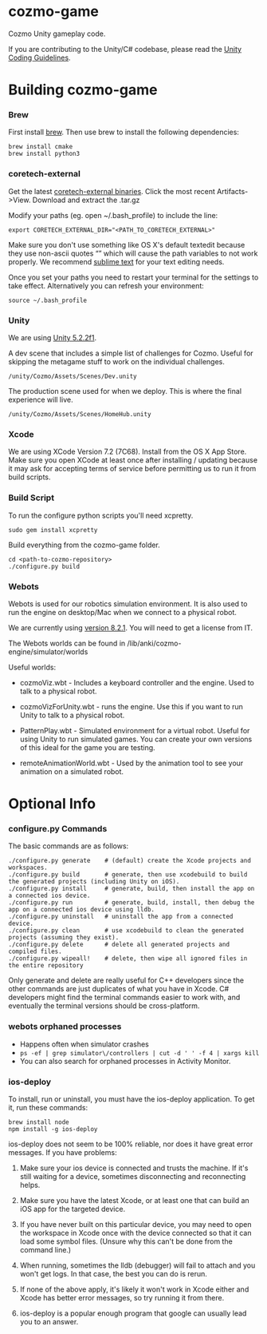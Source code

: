 # cozmo-game

Cozmo Unity gameplay code. 

If you are contributing to the Unity/C# codebase, please read the [Unity Coding Guidelines](https://github.com/anki/cozmo-game/wiki/Unity-Coding-Guidelines).

# Building cozmo-game

### Brew

First install [brew](http://brew.sh/). Then use brew to install the following dependencies:

    brew install cmake
    brew install python3

### coretech-external

Get the latest [coretech-external binaries](https://teamcity.ankicore.com/viewType.html?buildTypeId=Cozmo_CoretechExternal_Build). Click the most recent Artifacts->View. Download and extract the .tar.gz

Modify your paths (eg. open ~/.bash_profile) to include the line:

    export CORETECH_EXTERNAL_DIR="<PATH_TO_CORETECH_EXTERNAL>"

Make sure you don't use something like OS X's default textedit because they use non-ascii quotes “” which will cause the path variables to not work properly. We recommend [sublime text](http://www.sublimetext.com/2) for your text editing needs.

Once you set your paths you need to restart your terminal for the settings to take effect. Alternatively you can refresh your environment:

    source ~/.bash_profile

### Unity

We are using [Unity 5.2.2f1](http://unity3d.com/get-unity/download/archive).

A dev scene that includes a simple list of challenges for Cozmo. Useful for skipping the metagame stuff to work on the individual challenges.

    /unity/Cozmo/Assets/Scenes/Dev.unity

The production scene used for when we deploy. This is where the final experience will live.

    /unity/Cozmo/Assets/Scenes/HomeHub.unity

### Xcode

We are using XCode Version 7.2 (7C68). Install from the OS X App Store. Make sure you open XCode at least once after installing / updating because it may ask for accepting terms of service before permitting us to run it from build scripts.

### Build Script

To run the configure python scripts you'll need xcpretty.

    sudo gem install xcpretty

Build everything from the cozmo-game folder.

    cd <path-to-cozmo-repository>
    ./configure.py build

### Webots

Webots is used for our robotics simulation environment. It is also used to run the engine on desktop/Mac when we connect to a physical robot.

We are currently using [version 8.2.1](https://www.cyberbotics.com/archive/mac/webots-8.2.1.dmg). You will need to get a license from IT.

The Webots worlds can be found in /lib/anki/cozmo-engine/simulator/worlds

Useful worlds:

 * cozmoViz.wbt - Includes a keyboard controller and the engine. Used to talk to a physical robot.

 * cozmoVizForUnity.wbt - runs the engine. Use this if you want to run Unity to talk to a physical robot.

 * PatternPlay.wbt - Simulated environment for a virtual robot. Useful for using Unity to run simulated games. You can create your own versions of this ideal for the game you are testing.

 * remoteAnimationWorld.wbt - Used by the animation tool to see your animation on a simulated robot.

# Optional Info

### configure.py Commands

The basic commands are as follows:

    ./configure.py generate    # (default) create the Xcode projects and workspaces.
    ./configure.py build       # generate, then use xcodebuild to build the generated projects (including Unity on iOS).
    ./configure.py install     # generate, build, then install the app on a connected ios device.
    ./configure.py run         # generate, build, install, then debug the app on a connected ios device using lldb.
    ./configure.py uninstall   # uninstall the app from a connected device.
    ./configure.py clean       # use xcodebuild to clean the generated projects (assuming they exist).
    ./configure.py delete      # delete all generated projects and compiled files.
    ./configure.py wipeall!    # delete, then wipe all ignored files in the entire repository

Only generate and delete are really useful for C++ developers since the other commands are just duplicates of what you have in Xcode. C# developers might find the terminal commands easier to work with, and eventually the terminal versions should be cross-platform.

### webots orphaned processes

 * Happens often when simulator crashes
 * `ps -ef | grep simulator\/controllers | cut -d ' ' -f 4 | xargs kill`
 * You can also search for orphaned processes in Activity Monitor.

### ios-deploy

To install, run or uninstall, you must have the ios-deploy application. To get it, run these commands:

    brew install node
    npm install -g ios-deploy

ios-deploy does not seem to be 100% reliable, nor does it have great error messages. If you have problems:

1. Make sure your ios device is connected and trusts the machine. If it's still waiting for a device, sometimes disconnecting and reconnecting helps.

2. Make sure you have the latest Xcode, or at least one that can build an iOS app for the targeted device.

3. If you have never built on this particular device, you may need to open the workspace in Xcode once with the device connected so that it can load some symbol files. (Unsure why this can't be done from the command line.)

4. When running, sometimes the lldb (debugger) will fail to attach and you won't get logs. In that case, the best you can do is rerun.

5. If none of the above apply, it's likely it won't work in Xcode either and Xcode has better error messages, so try running it from there.

6. ios-deploy is a popular enough program that google can usually lead you to an answer.
